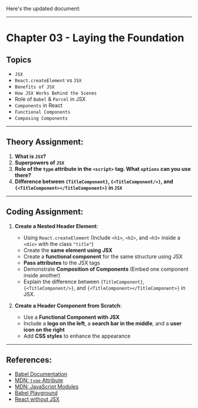 Here's the updated document:  

---

# Chapter 03 - Laying the Foundation  

## Topics  
- `JSX`  
- `React.createElement` vs `JSX`  
- `Benefits of JSX`  
- `How JSX Works Behind the Scenes`  
- Role of `Babel` & `Parcel` in JSX  
- `Components` in React  
- `Functional Components`  
- `Composing Components`  

---

## Theory Assignment:  
1. **What is `JSX`?**  
2. **Superpowers of `JSX`**  
3. **Role of the `type` attribute in the `<script>` tag. What `options` can you use there?**  
4. **Difference between `{TitleComponent}`, `{<TitleComponent/>}`, and `{<TitleComponent></TitleComponent>}` in `JSX`**  

---

## Coding Assignment:  
1. **Create a Nested Header Element**:  
   - Using `React.createElement` (Include `<h1>`, `<h2>`, and `<h3>` inside a `<div>` with the class `"title"`)  
   - Create the **same element using JSX**  
   - Create a **functional component** for the same structure using JSX  
   - **Pass attributes** to the JSX tags  
   - Demonstrate **Composition of Components** (Embed one component inside another)  
   - Explain the difference between `{TitleComponent}`, `{<TitleComponent/>}`, and `{<TitleComponent></TitleComponent>}` in JSX.  

2. **Create a Header Component from Scratch**:  
   - Use a **Functional Component with JSX**  
   - Include a **logo on the left**, a **search bar in the middle**, and a **user icon on the right**  
   - Add **CSS styles** to enhance the appearance  

---

## References:  
- [Babel Documentation](https://babeljs.io/)  
- [MDN: `type` Attribute](https://developer.mozilla.org/en-US/docs/Web/HTML/Element/script#attr-type)  
- [MDN: JavaScript Modules](https://developer.mozilla.org/en-US/docs/Web/JavaScript/Guide/Modules)  
- [Babel Playground](https://babeljs.io/repl#)  
- [React without JSX](https://reactjs.org/docs/react-without-jsx.html)  